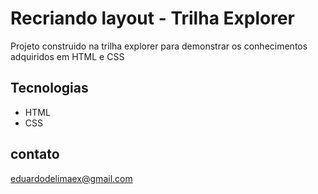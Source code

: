 # Recriando layout - Trilha Explorer 


Projeto construido na trilha explorer para demonstrar os conhecimentos adquiridos em HTML e CSS


## Tecnologias


- HTML
- CSS

## contato

eduardodelimaex@gmail.com
